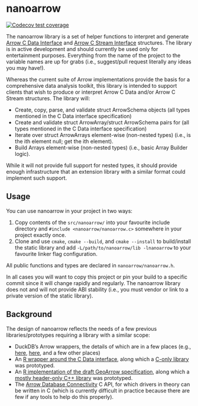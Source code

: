<!---
  Licensed to the Apache Software Foundation (ASF) under one
  or more contributor license agreements.  See the NOTICE file
  distributed with this work for additional information
  regarding copyright ownership.  The ASF licenses this file
  to you under the Apache License, Version 2.0 (the
  "License"); you may not use this file except in compliance
  with the License.  You may obtain a copy of the License at

    http://www.apache.org/licenses/LICENSE-2.0

  Unless required by applicable law or agreed to in writing,
  software distributed under the License is distributed on an
  "AS IS" BASIS, WITHOUT WARRANTIES OR CONDITIONS OF ANY
  KIND, either express or implied.  See the License for the
  specific language governing permissions and limitations
  under the License.
-->

# nanoarrow

[![Codecov test coverage](https://codecov.io/gh/apache/arrow-nanoarrow/branch/main/graph/badge.svg)](https://app.codecov.io/gh/apache/arrow-nanoarrow?branch=main)

The nanoarrow library is a set of helper functions to interpret and generate
[Arrow C Data Interface](https://arrow.apache.org/docs/format/CDataInterface.html)
and [Arrow C Stream Interface](https://arrow.apache.org/docs/format/CStreamInterface.html)
structures. The library is in active development and should currently be used only
for entertainment purposes. Everything from the name of the project to the variable
names are up for grabs (i.e., suggest/pull request literally any ideas you may
have!).

Whereas the current suite of Arrow implementations provide the basis for a
comprehensive data analysis toolkit, this library is intended to support clients
that wish to produce or interpret Arrow C Data and/or Arrow C Stream structures.
The library will:

- Create, copy, parse, and validate struct ArrowSchema objects (all types mentioned
  in the C Data interface specification)
- Create and validate struct ArrowArray/struct ArrowSchema pairs for (all types
  mentioned in the C Data interface specification)
- Iterate over struct ArrowArrays element-wise (non-nested types) (i.e., is the
  ith element null; get the ith element).
- Build Arrays element-wise (non-nested types) (i.e., basic Array Builder logic).

While it will not provide full support for nested types, it should provide enough
infrastructure that an extension library with a similar format could implement such
support.

## Usage

You can use nanoarrow in your project in two ways:

1. Copy contents of the `src/nanoarrow/` into your favourite include directory and
   `#include <nanoarrow/nanoarrow.c>` somewhere in your project exactly once.
2. Clone and use `cmake`, `cmake --build`, and `cmake --install` to build/install
   the static library and add `-L/path/to/nanoarrow/lib -lnanoarrow` to your favourite
   linker flag configuration.

All public functions and types are declared in `nanoarrow/nanoarrow.h`.

In all cases you will want to copy this project or pin your build to a specific commit
since it will change rapidly and regularly. The nanoarrow library does not and will
not provide ABI stability (i.e., you must vendor or link to a private version of
the static library).

## Background

The design of nanoarrow reflects the needs of a few previous libraries/prototypes
requiring a library with a similar scope:

- DuckDB’s Arrow wrappers, the details of which are in a few places
  (e.g., [here](https://github.com/duckdb/duckdb/blob/master/src/common/arrow_wrapper.cpp),
  [here](https://github.com/duckdb/duckdb/blob/master/src/main/query_result.cpp),
  and a few other places)
- An [R wrapper around the C Data interface](https://github.com/paleolimbot/narrow),
  along which a [C-only library](https://github.com/paleolimbot/narrow/tree/master/src/narrow)
  was prototyped.
- An [R implementation of the draft GeoArrow specification](https://github.com/paleolimbot/geoarrow),
  along which a [mostly header-only C++ library](https://github.com/paleolimbot/geonanoarrowpp/tree/main/src/geoarrow/internal/arrow-hpp)
  was prototyped.
- The [Arrow Database Connectivity](https://github.com/apache/arrow-adbc) C API, for which drivers
  in theory can be written in C (which is currently difficult in practice because there
  are few if any tools to help do this properly).
